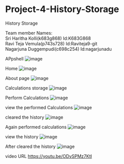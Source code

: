 # Project-4-History-Storage
 History Storage
 
 Team member Names:  
Sri Haritha Kolli(k683g868) Id:K683G868  
Ravi Teja Vemula(p743s728) Id:Raviteja9-git  
Nagarjuna Duggempudi(c698c254) Id:nagarjunadu  

APpshell
![image](https://user-images.githubusercontent.com/101392957/205358090-5925ead4-37b0-4b66-8782-01847e112428.png)

Home
![image](https://user-images.githubusercontent.com/101392957/205358181-9a18d000-9176-41e7-85f7-059fd9139a41.png)

About page
![image](https://user-images.githubusercontent.com/101392957/205358262-81e16cf4-a801-471d-8f35-cc538021b0be.png)

Calculations storage
![image](https://user-images.githubusercontent.com/101392957/205358341-1ac82389-5080-41c7-83c5-3cfb8c8fed58.png)

Perform Calculations
![image](https://user-images.githubusercontent.com/101392957/205358444-eca05b66-8ed1-4e73-a133-8865002050b9.png)

view the performed Calculations
![image](https://user-images.githubusercontent.com/101392957/205358528-bea21bba-da60-48c7-a952-2c653cadeaa7.png)

cleared the history
![image](https://user-images.githubusercontent.com/101392957/205358590-47661853-ef75-4658-ab50-2428082b8831.png)

Again performed calculations
![image](https://user-images.githubusercontent.com/101392957/205358647-d283b9be-4c9a-41aa-ac48-022545497427.png)

view the history
![image](https://user-images.githubusercontent.com/101392957/205358688-4c4244b5-6598-4133-b004-3c0322495a89.png)

After cleared the history
![image](https://user-images.githubusercontent.com/101392957/205358751-625e2c4a-1173-4dd2-868f-06542a707079.png)


video URL
https://youtu.be/ODvSPMz7KtI

